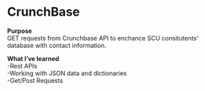 # CrunchBase

**Purpose** <br/>
GET requests from Crunchbase API to enchance SCU consitutents' database with contact information. <br/>



**What I’ve learned** <br/>
-Rest APIs <br/>
-Working with JSON data and dictionaries </br>
-Get/Post Requests  </br>



